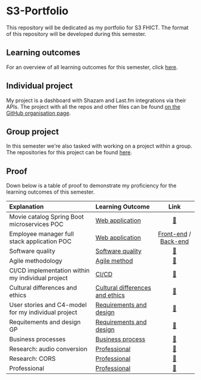 # S3-Portfolio
This repository will be dedicated as my portfolio for S3 FHICT. The format of this repository will be developed during this semester.

## Learning outcomes
For an overview of all learning outcomes for this semester, click [here](./docs/learning-outcomes.md).

## Individual project
My project is a dashboard with Shazam and Last.fm integrations via their APIs. The project with all the repos and other files can be found [on the GitHub organisation page](https://github.com/IPS3-Shazzboard).

## Group project
In this semester we're also tasked with working on a project within a group. The repositories for this project can be found [here](https://github.com/Modus-1).

## Proof
Down below is a table of proof to demonstrate my proficiency for the learning outcomes of this semester.

| Explanation | Learning Outcome | Link |
|:------------|:-----------------|:----:|
| Movie catalog Spring Boot microservices POC | [Web application](docs/learning-outcomes.md#1-web-application) | [🔗](https://github.com/rmzhen/PoC_MovieCatalog)
| Employee manager full stack application POC | [Web application](docs/learning-outcomes.md#1-web-application) | [Front-end](https://github.com/rmzhen/PoC_EmployeeManagerFE) / [Back-end](https://github.com/rmzhen/PoC_EmployeeManager)
| Software quality | [Software quality](docs/learning-outcomes.md#2-software-quality) | [🔗](./proof/software-quality.md)
| Agile methodology | [Agile method](docs/learning-outcomes.md#3-agile-method) | [🔗](./proof/agile-methodology.md)
| CI/CD implementation within my individual project | [CI/CD](docs/learning-outcomes.md#4-cicd) | [🔗](./proof/cicd.md)
| Cultural differences and ethics | [Cultural differences and ethics](docs/learning-outcomes.md#5-cultural-differences-and-ethics) | [🔗](./proof/cultural-differences-and-ethics.md)
| User stories and C4-model for my individual project | [Requirements and design](docs/learning-outcomes.md#6-requirements-and-design) | [🔗](./proof/user-stories&c4-models.md)
| Requitements and design GP | [Requirements and design](docs/learning-outcomes.md#6-requirements-and-design) | [🔗](./proof/requirements-and-design-gp.md)
| Business processes | [Business process](docs/learning-outcomes.md#7-business-process) | [🔗](./proof/business-processes.md)
| Research: audio conversion | [Professional](docs/learning-outcomes.md#8-professional) | [🔗](./proof/research-audio-file-conversion.md)
| Research: CORS | [Professional](docs/learning-outcomes.md#8-professional) | [🔗](./proof/research-cors.md)
| Professional | [Professional](docs/learning-outcomes.md#8-professional) | [🔗](./proof/professional.md)